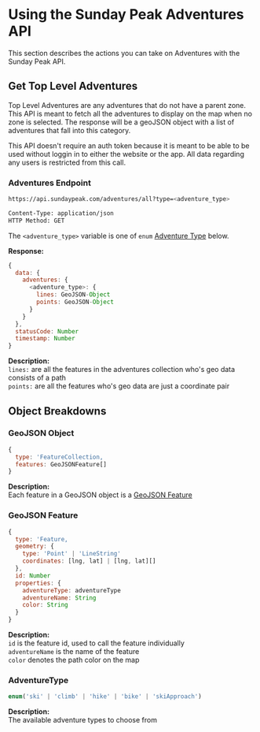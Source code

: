 # Using the Sunday Peak Adventures API

This section describes the actions you can take on Adventures with the Sunday Peak API.

## Get Top Level Adventures

Top Level Adventures are any adventures that do not have a parent zone. This API is meant to fetch all the adventures to display on the map when no zone is selected.
The response will be a geoJSON object with a list of adventures that fall into this category.

This API doesn't require an auth token because it is meant to be able to be used without loggin in to either the website or the app. All data regarding any users is restricted from this call.

### Adventures Endpoint
```bash
https://api.sundaypeak.com/adventures/all?type=<adventure_type>

Content-Type: application/json
HTTP Method: GET
```

The `<adventure_type>` variable is one of `enum` [Adventure Type](#adventuretype) below.  

**Response:**
```javascript
{
  data: {
    adventures: {
      <adventure_type>: {
        lines: GeoJSON-Object
        points: GeoJSON-Object
      }
    }
  },
  statusCode: Number
  timestamp: Number
}
```

**Description:**  
`lines:` are all the features in the adventures collection who's geo data consists of a path  
`points:` are all the features who's geo data are just a coordinate pair  

## Object Breakdowns

### GeoJSON Object
```javascript
{
  type: 'FeatureCollection,
  features: GeoJSONFeature[]
}
```

**Description:**  
Each feature in a GeoJSON object is a [GeoJSON Feature](#geojson-feature)  

### GeoJSON Feature
```javascript
{
  type: 'Feature,
  geometry: {
    type: 'Point' | 'LineString'
    coordinates: [lng, lat] | [lng, lat][]
  },
  id: Number
  properties: {
    adventureType: adventureType
    adventureName: String
    color: String
  }
}
```

**Description:**  
`id` is the feature id, used to call the feature individually  
`adventureName` is the name of the feature  
`color` denotes the path color on the map  

### AdventureType
```javascript
enum('ski' | 'climb' | 'hike' | 'bike' | 'skiApproach')
```

**Description:**  
The available adventure types to choose from
